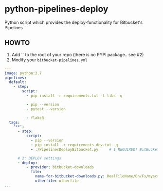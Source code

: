 # python-pipelines-deploy

Python script which provides the deploy-functionality for Bitbucket's Pipelines

## HOWTO

1. Add `` to the root of your repo (there is no PYPI package.. see #2)
2. Modify your `bitbucket-pipelines.yml`

```yaml
---
image: python:2.7
pipelines:
  default:
    - step:
        script:
          - pip install -r requirements.txt -t libs -q

          - pip --version
          - pytest --version

          - flake8
  tags:
    '**':
      - step:
          script:
            - pip --version
            - pip install -r requirements-dev.txt -q
            - ./PipelinesDeployBitbucket.py		# 1 REQUIRED! BitBucket won't start deploy automatically

      # 2: DEPLOY settings
      - deploy:
          - provider: bitbucket-downloads
            file:
              name-for-bitbucket-downloads.py: RealFileName/On/Fs/myscript.py
              otherfile: otherfile
...
```
